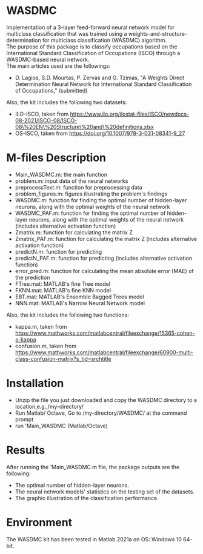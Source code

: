 # WASDMC
Implementation of a 3-layer feed-forward neural network model for multiclass classification that was trained using a weights-and-structure-determination for multiclass classification (WASDMC) algorithm.\
The purpose of this package is to classify occupations based on the International Standard Classification of Occupations (ISCO) through a WASDMC-based neural network.\
The main articles used are the followings:
*	D. Lagios, S.D. Mourtas, P. Zervas and G. Tzimas, "A Weights Direct Determination Neural Network for International Standard Classification of Occupations," (submitted)

Also, the kit includes the following two datasets:
*	ILO-ISCO, taken from https://www.ilo.org/ilostat-files/ISCO/newdocs-08-2021/ISCO-08/ISCO-08\%20EN\%20Structure\%20and\%20definitions.xlsx
*	OS-ISCO, taken from https://doi.org/10.1007/978-3-031-08341-9_27

# M-files Description
*	Main_WASDMC.m: the main function
*	problem.m: input data of the neural networks
*	preprocessText.m: function for preprocessing data
*	problem_figures.m: figures illustrating the problem's findings
*	WASDMC.m: function for finding the optimal number of hidden-layer neurons, along with the optimal weights of the neural network
*	WASDMC_PAF.m: function for finding the optimal number of hidden-layer neurons, along with the optimal weights of the neural network (includes alternative activation function)
*	Zmatrix.m: function for calculating the matrix Z
*	Zmatrix_PAF.m: function for calculating the matrix Z (includes alternative activation function)
*	predictN.m: function for predicting
*	predictN_PAF.m: function for predicting (includes alternative activation function)
*	error_pred.m: function for calculating the mean absolute error (MAE) of the prediction
*	FTree.mat: MATLAB's fine Tree model 
*	FKNN.mat: MATLAB's fine KNN model 
*	EBT.mat: MATLAB's Ensemble Bagged Trees model
*	NNN.mat: MATLAB's Narrow Neural Network model

Also, the kit includes the following two functions:
* kappa.m, taken from https://www.mathworks.com/matlabcentral/fileexchange/15365-cohen-s-kappa
* confusion.m, taken from https://www.mathworks.com/matlabcentral/fileexchange/60900-multi-class-confusion-matrix?s_tid=srchtitle

# Installation
*	Unzip the file you just downloaded and copy the WASDMC directory to a location,e.g.,/my-directory/
*	Run Matlab/ Octave, Go to /my-directory/WASDMC/ at the command prompt
*	run 'Main_WASDMC (Matlab/Octave)

# Results
After running the 'Main_WASDMC.m file, the package outputs are the following:
*	The optimal number of hidden-layer neurons.
*	The neural network models' statistics on the testing set of the datasets.
*	The graphic illustration of the classification performance.

# Environment
The WASDMC kit has been tested in Matlab 2021a on OS: Windows 10 64-bit.
